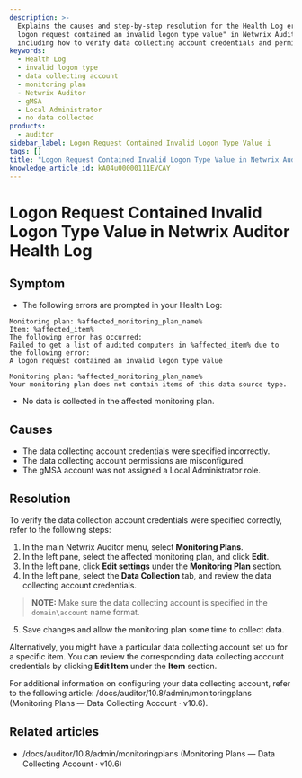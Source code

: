 ```yaml
---
description: >-
  Explains the causes and step-by-step resolution for the Health Log error "A
  logon request contained an invalid logon type value" in Netwrix Auditor,
  including how to verify data collecting account credentials and permissions.
keywords:
  - Health Log
  - invalid logon type
  - data collecting account
  - monitoring plan
  - Netwrix Auditor
  - gMSA
  - Local Administrator
  - no data collected
products:
  - auditor
sidebar_label: Logon Request Contained Invalid Logon Type Value i
tags: []
title: "Logon Request Contained Invalid Logon Type Value in Netwrix Auditor Health Log"
knowledge_article_id: kA04u00000111EVCAY
---
```


# Logon Request Contained Invalid Logon Type Value in Netwrix Auditor Health Log

## Symptom

- The following errors are prompted in your Health Log:

```text
Monitoring plan: %affected_monitoring_plan_name%
Item: %affected_item%
The following error has occurred:
Failed to get a list of audited computers in %affected_item% due to the following error:
A logon request contained an invalid logon type value
```

```text
Monitoring plan: %affected_monitoring_plan_name%
Your monitoring plan does not contain items of this data source type.
```

- No data is collected in the affected monitoring plan.

## Causes

- The data collecting account credentials were specified incorrectly.
- The data collecting account permissions are misconfigured.
- The gMSA account was not assigned a Local Administrator role.

## Resolution

To verify the data collection account credentials were specified correctly, refer to the following steps:

1. In the main Netwrix Auditor menu, select **Monitoring Plans**.
2. In the left pane, select the affected monitoring plan, and click **Edit**.
3. In the left pane, click **Edit settings** under the **Monitoring Plan** section.
4. In the left pane, select the **Data Collection** tab, and review the data collecting account credentials.

> **NOTE:** Make sure the data collecting account is specified in the `domain\account` name format.

5. Save changes and allow the monitoring plan some time to collect data.

Alternatively, you might have a particular data collecting account set up for a specific item. You can review the corresponding data collecting account credentials by clicking **Edit Item** under the **Item** section.

For additional information on configuring your data collecting account, refer to the following article: /docs/auditor/10.8/admin/monitoringplans (Monitoring Plans — Data Collecting Account ⸱ v10.6).

## Related articles

- /docs/auditor/10.8/admin/monitoringplans (Monitoring Plans — Data Collecting Account ⸱ v10.6)
